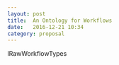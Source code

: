 ```yaml
---
layout: post
title:  An Ontology for Workflows
date:   2016-12-21 10:34
category: proposal
---
```


lRawWorkflowTypes